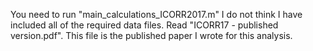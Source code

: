 You need to run "main_calculations_ICORR2017.m" 
I do not think I have included all of the required data files. 
Read "ICORR17 - published version.pdf". This file is the published paper I wrote for this analysis. 
